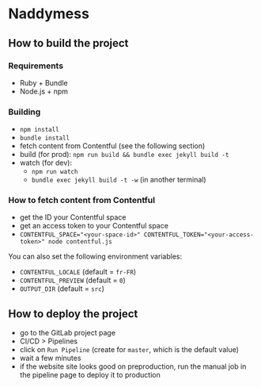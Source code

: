 # Naddymess

## How to build the project

### Requirements

- Ruby + Bundle
- Node.js + npm

### Building

- `npm install`
- `bundle install`
- fetch content from Contentful (see the following section)
- build (for prod): `npm run build && bundle exec jekyll build -t`
- watch (for dev):
  - `npm run watch`
  - `bundle exec jekyll build -t -w` (in another terminal)

### How to fetch content from Contentful

- get the ID your Contentful space
- get an access token to your Contentful space
- `CONTENTFUL_SPACE="<your-space-id>" CONTENTFUL_TOKEN="<your-access-token>" node contentful.js`

You can also set the following environment variables:

- `CONTENTFUL_LOCALE` (default = `fr-FR`)
- `CONTENTFUL_PREVIEW` (default = `0`)
- `OUTPUT_DIR` (default = `src`)

## How to deploy the project

- go to the GitLab project page
- CI/CD > Pipelines
- click on `Run Pipeline` (create for `master`, which is the default value)
- wait a few minutes
- if the website site looks good on preproduction, run the manual job in the pipeline page to deploy it to production
